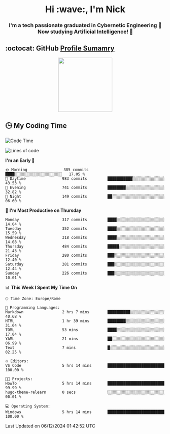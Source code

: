 <h1 align="center">Hi :wave:, I'm Nick</h1>

<h3 align="center">I'm a tech passionate graduated in Cybernetic Engineering 🤖<br>
Now studying Artificial Intelligence! 🧠</h3>


## :octocat: GitHub <a href="https://github.com/vn7n24fzkq/github-profile-summary-cards">Profile Sumamry</a>

<p align="center">
   <img style="height:170px;display:inline-block"  src="http://github-profile-summary-cards.vercel.app/api/cards/profile-details?username=CodeClimberNT&theme=github_dark" />
<!--    <img style="height:170px;display:inline-block"  src="http://github-profile-summary-cards.vercel.app/api/cards/repos-per-language?username=CodeClimberNT&theme=github_dark&exclude=" /> -->
</p>

 ## :clock3: My Coding Time 
 
<!--START_SECTION:waka-->
![Code Time](http://img.shields.io/badge/Code%20Time-378%20hrs%2053%20mins-blue)

![Lines of code](https://img.shields.io/badge/From%20Hello%20World%20I%27ve%20Written-3.6%20million%20lines%20of%20code-blue)

**I'm an Early 🐤** 

```text
🌞 Morning                385 commits         ████░░░░░░░░░░░░░░░░░░░░░   17.05 % 
🌆 Daytime                983 commits         ███████████░░░░░░░░░░░░░░   43.53 % 
🌃 Evening                741 commits         ████████░░░░░░░░░░░░░░░░░   32.82 % 
🌙 Night                  149 commits         ██░░░░░░░░░░░░░░░░░░░░░░░   06.60 % 
```
📅 **I'm Most Productive on Thursday** 

```text
Monday                   317 commits         ████░░░░░░░░░░░░░░░░░░░░░   14.04 % 
Tuesday                  352 commits         ████░░░░░░░░░░░░░░░░░░░░░   15.59 % 
Wednesday                318 commits         ████░░░░░░░░░░░░░░░░░░░░░   14.08 % 
Thursday                 484 commits         █████░░░░░░░░░░░░░░░░░░░░   21.43 % 
Friday                   280 commits         ███░░░░░░░░░░░░░░░░░░░░░░   12.40 % 
Saturday                 281 commits         ███░░░░░░░░░░░░░░░░░░░░░░   12.44 % 
Sunday                   226 commits         ███░░░░░░░░░░░░░░░░░░░░░░   10.01 % 
```


📊 **This Week I Spent My Time On** 

```text
🕑︎ Time Zone: Europe/Rome

💬 Programming Languages: 
Markdown                 2 hrs 7 mins        ██████████░░░░░░░░░░░░░░░   40.68 % 
HTML                     1 hr 39 mins        ████████░░░░░░░░░░░░░░░░░   31.64 % 
TOML                     53 mins             ████░░░░░░░░░░░░░░░░░░░░░   17.04 % 
YAML                     21 mins             ██░░░░░░░░░░░░░░░░░░░░░░░   06.99 % 
Text                     7 mins              █░░░░░░░░░░░░░░░░░░░░░░░░   02.25 % 

🔥 Editors: 
VS Code                  5 hrs 14 mins       █████████████████████████   100.00 % 

🐱‍💻 Projects: 
HowTo                    5 hrs 14 mins       █████████████████████████   99.99 % 
hugo-theme-relearn       0 secs              ░░░░░░░░░░░░░░░░░░░░░░░░░   00.01 % 

💻 Operating System: 
Windows                  5 hrs 14 mins       █████████████████████████   100.00 % 
```


 Last Updated on 06/12/2024 01:42:52 UTC
<!--END_SECTION:waka-->

